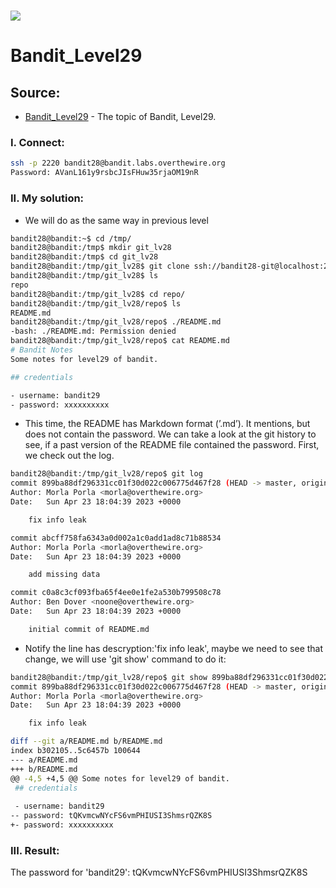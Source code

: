 # ![](https://overthewire.org/img/domokitten.png)

# Bandit_Level29

## Source:
- [Bandit_Level29] - The topic of Bandit, Level29.
###
### I. Connect:
```sh
ssh -p 2220 bandit28@bandit.labs.overthewire.org
Password: AVanL161y9rsbcJIsFHuw35rjaOM19nR
```
### II. My solution:
- We will do as the same way in previous level
```sh
bandit28@bandit:~$ cd /tmp/
bandit28@bandit:/tmp$ mkdir git_lv28
bandit28@bandit:/tmp$ cd git_lv28
bandit28@bandit:/tmp/git_lv28$ git clone ssh://bandit28-git@localhost:2220/home/bandit28-git/repo
bandit28@bandit:/tmp/git_lv28$ ls
repo
bandit28@bandit:/tmp/git_lv28$ cd repo/
bandit28@bandit:/tmp/git_lv28/repo$ ls
README.md
bandit28@bandit:/tmp/git_lv28/repo$ ./README.md
-bash: ./README.md: Permission denied
bandit28@bandit:/tmp/git_lv28/repo$ cat README.md 
# Bandit Notes
Some notes for level29 of bandit.

## credentials

- username: bandit29
- password: xxxxxxxxxx

```
- This time, the README has Markdown format (’.md’). It mentions, but does not contain the password. We can take a look at the git history to see, if a past version of the README file contained the password. First, we check out the log.
```sh
bandit28@bandit:/tmp/git_lv28/repo$ git log
commit 899ba88df296331cc01f30d022c006775d467f28 (HEAD -> master, origin/master, origin/HEAD)
Author: Morla Porla <morla@overthewire.org>
Date:   Sun Apr 23 18:04:39 2023 +0000

    fix info leak

commit abcff758fa6343a0d002a1c0add1ad8c71b88534
Author: Morla Porla <morla@overthewire.org>
Date:   Sun Apr 23 18:04:39 2023 +0000

    add missing data

commit c0a8c3cf093fba65f4ee0e1fe2a530b799508c78
Author: Ben Dover <noone@overthewire.org>
Date:   Sun Apr 23 18:04:39 2023 +0000

    initial commit of README.md

```
- Notify the line has descryption:'fix info leak', maybe we need to see that change, we will use 'git show' command to do it:
```sh
bandit28@bandit:/tmp/git_lv28/repo$ git show 899ba88df296331cc01f30d022c006775d467f28
commit 899ba88df296331cc01f30d022c006775d467f28 (HEAD -> master, origin/master, origin/HEAD)
Author: Morla Porla <morla@overthewire.org>
Date:   Sun Apr 23 18:04:39 2023 +0000

    fix info leak

diff --git a/README.md b/README.md
index b302105..5c6457b 100644
--- a/README.md
+++ b/README.md
@@ -4,5 +4,5 @@ Some notes for level29 of bandit.
 ## credentials
 
 - username: bandit29
-- password: tQKvmcwNYcFS6vmPHIUSI3ShmsrQZK8S
+- password: xxxxxxxxxx

```
### III. Result:
The password for 'bandit29': tQKvmcwNYcFS6vmPHIUSI3ShmsrQZK8S

[Bandit_Level29]: <https://overthewire.org/wargames/bandit/bandit29.html>
